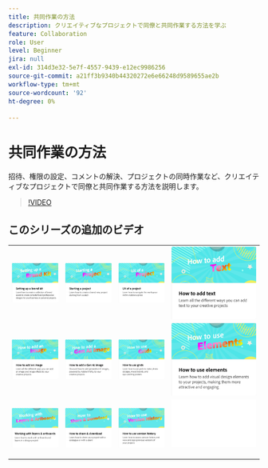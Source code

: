 ```yaml
---
title: 共同作業の方法
description: クリエイティブなプロジェクトで同僚と共同作業する方法を学ぶ
feature: Collaboration
role: User
level: Beginner
jira: null
exl-id: 314d3e32-5e7f-4557-9439-e12ec9986256
source-git-commit: a21ff3b9340b44320272e6e66248d9589655ae2b
workflow-type: tm+mt
source-wordcount: '92'
ht-degree: 0%

---
```


# 共同作業の方法

招待、権限の設定、コメントの解決、プロジェクトの同時作業など、クリエイティブなプロジェクトで同僚と共同作業する方法を説明します。

>[!VIDEO](https://video.tv.adobe.com/v/3420253?quality=12&learn=on&hidetitle=true)

## このシリーズの追加のビデオ

<table style="table-layout:fixed">
<tr>
 <td>
      <a href="brand.md">
         <img alt="ブランドキットの設定" src="assets/brand.png" />
      </a>
  </td>
   <td>
      <a href="new-project.md">
         <img alt="プロジェクトの開始" src="assets/starting-a-project.png" />
      </a>
  </td>
   <td>
      <a href="workspace.md">
         <img alt="プロジェクトのUX" src="assets/workspace.png" />
      </a>
  </td>
  <td>
      <a href="text-effects.md">
         <img alt="テキストの追加方法" src="assets/text-effects.png" />
      </a>
  </td>
</tr>
<tr>
   <td>
      <a href="image-effects.md">
         <img alt="画像の追加方法" src="assets/image-effects.png" />
      </a>
  </td>
   <td>
      <a href="add-gen-ai-image.md">
         <img alt="Gen AI画像の追加方法" src="assets/gen-ai-image.png" />
      </a>
  </td>
   <td>
      <a href="grids.md">
         <img alt="グリッドの使用方法" src="assets/grids.png" />
      </a>
  </td>
   <td>
         <a href="add-design-assets.md">
            <img alt="エレメントの使用方法" src="assets/design-assets.png" />
         </a>
   </td>
</tr>
<tr>
   <td>
         <a href="layers.md">
            <img alt="レイヤーとアートボードの操作" src="assets/layers.png" />
         </a>
   </td>
   <td>
   <a href="share.md">
      <img alt="共有とダウンロードの方法" src="assets/share.png" />
   </a>
   </td>
   <td>
   <a href="version-history.md">
      <img alt="バージョン履歴の使用方法" src="assets/version-history.png" />
   </a>
   </td>
   <td>
      <img alt="スペーサー" src="../assets/Whitespacer.png" />
      <div>
      <br>
   </td>
</tr>
</table>
